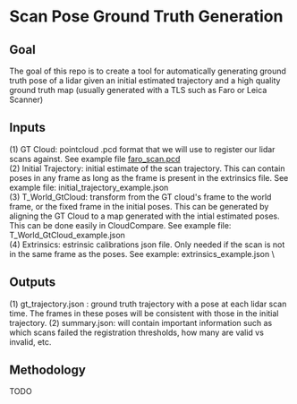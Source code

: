 # Scan Pose Ground Truth Generation

## Goal 

The goal of this repo is to create a tool for automatically generating ground truth pose of a lidar given an initial estimated trajectory and a high quality ground truth map (usually generated with a TLS such as Faro or Leica Scanner)

## Inputs
(1) GT Cloud: pointcloud .pcd format that we will use to register our lidar scans against. See example file [faro_scan.pcd](https://drive.google.com/drive/folders/1bAhRpu_As0sGS_tI8mjO6d2NTeJn8nDz?usp=share_link) \
(2) Initial Trajectory: initial estimate of the scan trajectory. This can contain poses in any frame as long as the frame is present in the extrinsics file. See example file: initial_trajectory_example.json\
(3) T_World_GtCloud: transform from the GT cloud's frame to the world frame, or the fixed frame in the initial poses. This can be generated by aligning the GT Cloud to a map generated with the intial estimated poses. This can be done easily in CloudCompare. See example file: T_World_GtCloud_example.json \
(4) Extrinsics: estrinsic calibrations json file. Only needed if the scan is not in the same frame as the poses. See example: extrinsics_example.json \

## Outputs
(1) gt_trajectory.json : ground truth trajectory with a pose at each lidar scan time. The frames in these poses will be consistent with those in the initial trajectory.
(2) summary.json: will contain important information such as which scans failed the registration thresholds, how many are valid vs invalid, etc.

## Methodology

TODO
